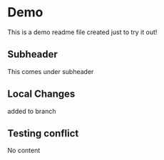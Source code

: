 # Demo
This is a demo readme file created just to try it out!
## Subheader
This comes under subheader
## Local Changes
added to branch
## Testing conflict
No content
